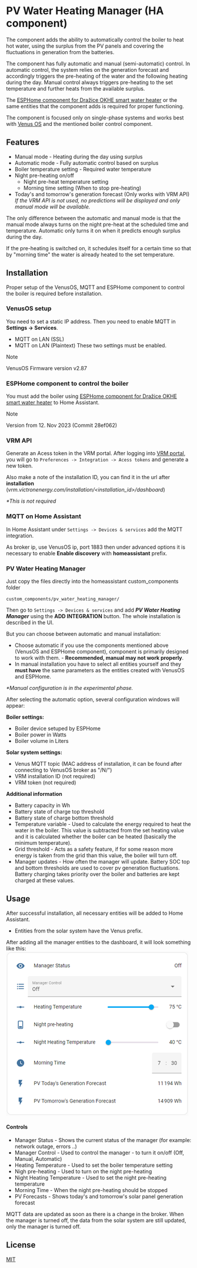 
# PV Water Heating Manager (HA component)

The component adds the ability to automatically control the boiler to heat hot water, using the surplus from the PV panels and covering the fluctuations in generation from the batteries.

The component has fully automatic and manual (semi-automatic) control. In automatic control, the system relies on the generation forecast and accordingly triggers the pre-heating of the water and the following heating during the day. Manual control always triggers pre-heating to the set temperature and further heats from the available surplus.

The [ESPHome component for Dražice OKHE smart water heater](https://github.com/LubosD/esphome-smartboiler) or the same entities that the component adds is required for proper functioning.

The component is focused only on single-phase systems and works best with [Venus OS](https://github.com/victronenergy/venus) and the mentioned boiler control component.
## Features
- Manual mode - Heating during the day using surplus
- Automatic mode - Fully automatic control based on surplus
- Boiler temperature setting - Required water temperature
- Night pre-heating on/off
    - Night pre-heat temperature setting
    - Morning time setting (When to stop pre-heating)
- Today's and tomorrow's generation forecast (Only works with VRM API)
*If the VRM API is not used, no predictions will be displayed and only manual mode will be available.*

The only difference between the automatic and manual mode is that the manual mode always turns on the night pre-heat at the scheduled time and temperature. Automatic only turns it on when it predicts enough surplus during the day.

If the pre-heating is switched on, it schedules itself for a certain time so that by "morning time" the water is already heated to the set temperature.
## Installation
Proper setup of the VenusOS, MQTT and ESPHome component to control the boiler is required before installation.

### VenusOS setup
You need to set a static IP address. Then you need to enable MQTT in **Settings -> Services**.
- MQTT on LAN (SSL)
- MQTT on LAN (Plaintext)
These two settings must be enabled.

> [!NOTE]
> VenusOS Firmware version v2.87

### ESPHome component to control the boiler
You must add the boiler using [ESPHome component for Dražice OKHE smart water heater](https://github.com/LubosD/esphome-smartboiler) to Home Assistant.

> [!NOTE]
> Version from 12. Nov 2023 (Commit 28ef062)

### VRM API
Generate an Acess token in the VRM portal.
After logging into [VRM portal](https://vrm.victronenergy.com/login), you will go to `Preferences -> Integration -> Acess tokens` and generate a new token.

Also make a note of the installation ID, you can find it in the url after **installation** (*vrm.victronenergy.com/installation/<installation_id>/dashboard*)

*\*This is not required*

### MQTT on Home Assistant
In Home Assistant under `Settings -> Devices & services` add the MQTT integration.

As broker ip, use VenusOS ip, port 1883 then under advanced options it is necessary to enable **Enable discovery** with **homeassistant** prefix.

### PV Water Heating Manager
Just copy the files directly into the homeassistant custom_components folder

```
custom_components/pv_water_heating_manager/
```
Then go to `Settings -> Devices & services` and add ***PV Water Heating Manager*** using the **ADD INTEGRATION** button. The whole installation is described in the UI.

But you can choose between automatic and manual installation:
- Choose automatic if you use the components mentioned above (VenusOS and ESPHome component), component is primarily designed to work with them. - **Recommended, manual may not work properly**.
- In manual installation you have to select all entities yourself and they **must have** the same parameters as the entities created with VenusOS and ESPHome.

*\*Manual configuration is in the experimental phase.*

After selecting the automatic option, several configuration windows will appear:

**Boiler settings:**
- Boiler device setuped by ESPHome
- Boiler power in Watts
- Boiler volume in Liters

**Solar system settings:**
- Venus MQTT topic (MAC address of installation, it can be found after connecting to VenusOS broker as "<IP>/N/<topic>")
- VRM installation ID (not required)
- VRM token (not required)

**Additional information**
- Battery capacity in Wh
- Battery state of charge top threshold
- Battery state of charge bottom threshold
- Temperature variable - Used to calculate the energy required to heat the water in the boiler. This value is subtracted from the set heating value and it is calculated whether the boiler can be heated (basically the minimum temperature).
- Grid threshold - Acts as a safety feature, if for some reason more energy is taken from the grid than this value, the boiler will turn off.
- Manager updates - How often the manager will update.
Battery SOC top and bottom thresholds are used to cover pv generation fluctuations. Battery charging takes priority over the boiler and batteries are kept charged at these values.

## Usage
After successful installation, all necessary entities will be added to Home Assistant.

- Entities from the solar system have the Venus prefix.

After adding all the manager entities to the dashboard, it will look something like this:
![Manager image](https://github.com/FNewel/PV-Water-Heating-Manager/blob/main/images/manager.png "Manager")

#### Controls
- Manager Status - Shows the current status of the manager (for example: network outage, errors ..)
- Manager Control - Used to control the manager - to turn it on/off (Off, Manual, Automatic)
- Heating Temperature - Used to set the boiler temperature setting
- Nigh pre-heating - Used to turn on the night pre-heating
- Night Heating Temperature - Used to set the night pre-heating temperature
- Morning Time - When the night pre-heating should be stopped
- PV Forecasts - Shows today's and tomorrow's solar panel generation forecast

MQTT data are updated as soon as there is a change in the broker. When the manager is turned off, the data from the solar system are still updated, only the manager is turned off.

## License

[MIT](https://github.com/FNewel/PV-Water-Heating-Manager/blob/main/LICENSE)
